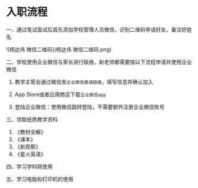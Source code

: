 # 入职流程

一、通过笔试面试后首先添加学校管理人员微信，识别二维码申请好友，备注好姓名

![杨达伟 微信二维码](杨达伟 微信二维码.png)



二、学校使用企业微信与家长进行联络，新老师都需要按以下流程申请并使用企业微信

1. 教学主管会通过微信发`企业微信邀请链接`，填写信息并确认加入

2. App Store或者应用商店下载`企业微信app`

3. 登陆企业微信：使用微信跳转登陆，不需要额外注册企业微信账号



三、领取纸质教学资料

1. 《教材全解》
2. 《课本》
3. 《新观察》
4. 《星火英语》



四、学习学科网使用

五、学习电脑和打印机的使用